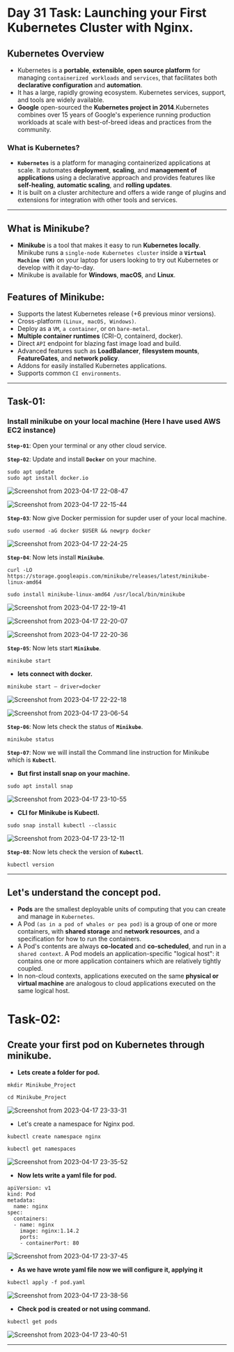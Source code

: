 # Day 31 Task: Launching your First Kubernetes Cluster with Nginx.

## Kubernetes Overview

- Kubernetes is a **portable**, **extensible**, **open source platform** for managing `containerized workloads` and `services`, that facilitates both **declarative configuration** and **automation**. 
- It has a large, rapidly growing ecosystem. Kubernetes services, support, and tools are widely available.
- **Google** open-sourced the **Kubernetes project in 2014**.Kubernetes combines over 15 years of Google's experience running production workloads at scale with best-of-breed ideas and practices from the community.

### What is Kubernetes?

- **`Kubernetes`** is a platform for managing containerized applications at scale. It automates **deployment**, **scaling**, and **management of applications** using a declarative approach and provides features like **self-healing**, **automatic scaling**, and **rolling updates**.
- It is built on a cluster architecture and offers a wide range of plugins and extensions for integration with other tools and services.

---

## What is Minikube?

- **Minikube** is a tool that makes it easy to run **Kubernetes locally**. Minikube runs a `single-node Kubernetes cluster` inside a **`Virtual Machine (VM)`** on your laptop for users looking to try out Kubernetes or develop with it day-to-day.
- Minikube is available for **Windows**, **macOS**, and **Linux**.

## Features of Minikube:

- Supports the latest Kubernetes release (+6 previous minor versions).
- Cross-platform `(Linux, macOS, Windows)`.
- Deploy as a `VM`, `a container`, or on `bare-metal`.
- **Multiple container runtimes** (CRI-O, containerd, docker).
- Direct `API` endpoint for blazing fast image load and build.
- Advanced features such as **LoadBalancer**, **filesystem mounts**, **FeatureGates**, and **network policy**.
- Addons for easily installed Kubernetes applications.
- Supports common `CI environments`.

---

## Task-01:

### Install minikube on your local machine (Here I have used AWS EC2 instance)

**`Step-01`**: Open your terminal or any other cloud service.

**`Step-02`**: Update and install **`Docker`** on your machine.
```
sudo apt update
sudo apt install docker.io
```
![Screenshot from 2023-04-17 22-08-47](https://user-images.githubusercontent.com/76991475/232585569-3cbee90e-4170-402c-8111-a72ad4c7bdcc.png)

![Screenshot from 2023-04-17 22-15-44](https://user-images.githubusercontent.com/76991475/232585601-cd2a017f-ed21-4b64-9140-17511bfdeba6.png)

**`Step-03`**: Now give Docker permission for supder user of your local machine.
```
sudo usermod -aG docker $USER && newgrp docker
```

![Screenshot from 2023-04-17 22-24-25](https://user-images.githubusercontent.com/76991475/232585725-7d9e0ffa-22fd-4c41-b1ca-b2fb042806f4.png)

**`Step-04`**: Now lets install **`Minikube`**.
```
curl -LO https://storage.googleapis.com/minikube/releases/latest/minikube-linux-amd64

sudo install minikube-linux-amd64 /usr/local/bin/minikube
```

![Screenshot from 2023-04-17 22-19-41](https://user-images.githubusercontent.com/76991475/232585632-70ccfaf5-8161-48b4-acf9-bcbccead3a7b.png)

![Screenshot from 2023-04-17 22-20-07](https://user-images.githubusercontent.com/76991475/232585648-7bc42ab1-6b46-4bfb-863c-bc32b495fab9.png)

![Screenshot from 2023-04-17 22-20-36](https://user-images.githubusercontent.com/76991475/232585668-c3813b2b-fc9e-4cee-823f-44d485172a04.png)

**`Step-05`**: Now lets start **`Minikube`**.
```
minikube start
```

- **lets connect with docker.**
```
minikube start — driver=docker
```
![Screenshot from 2023-04-17 22-22-18](https://user-images.githubusercontent.com/76991475/232585683-ec343849-43d3-4e71-8981-9725b42120c0.png)

![Screenshot from 2023-04-17 23-06-54](https://user-images.githubusercontent.com/76991475/232587586-a3d91674-f519-4eb8-ba71-8b2f6a3496d3.png)

**`Step-06`**: Now lets check the status of **`Minikube`**.
```
minikube status
```

**`Step-07`**: Now we will install the Command line instruction for Minikube which is **`Kubectl`**.

- **But first install snap on your machine.**
```
sudo apt install snap
```
![Screenshot from 2023-04-17 23-10-55](https://user-images.githubusercontent.com/76991475/232585748-700042ea-fff4-4a6f-884c-b5dfe2ed92b8.png)

- **CLI for Minikube is Kubectl.**
```
sudo snap install kubectl --classic
```

![Screenshot from 2023-04-17 23-12-11](https://user-images.githubusercontent.com/76991475/232585758-3bf76427-a388-478e-94c1-c00ee5b18a75.png)

**`Step-08`**: Now lets check the version of **`Kubectl`**.
```
kubectl version
```

---

## Let's understand the concept pod.

- **Pods** are the smallest deployable units of computing that you can create and manage in `Kubernetes`.
- A Pod `(as in a pod of whales or pea pod)` is a group of one or more containers, with **shared storage** and **network resources**, and a specification for how to run the containers.
- A Pod's contents are always **co-located** and **co-scheduled**, and run in a `shared context`. A Pod models an application-specific "logical host": it contains one or more application containers which are relatively tightly coupled. 
- In non-cloud contexts, applications executed on the same **physical or virtual machine** are analogous to cloud applications executed on the same logical host.

# Task-02:

## Create your first pod on Kubernetes through minikube.

- **Lets create a folder for pod.**
```
mkdir Minikube_Project

cd Minikube_Project
```

![Screenshot from 2023-04-17 23-33-31](https://user-images.githubusercontent.com/76991475/232585768-5c734dd5-c5bf-4d92-ae16-d5cce7d1a295.png)

- Let's create a namespace for Nginx pod.
```
kubectl create namespace nginx

kubectl get namespaces
```

![Screenshot from 2023-04-17 23-35-52](https://user-images.githubusercontent.com/76991475/232585779-a64738e1-c8fd-4751-85ab-fb44300b3588.png)

- **Now lets  write a yaml file for pod.**
```
apiVersion: v1
kind: Pod
metadata:
  name: nginx
spec:
  containers:
  - name: nginx
    image: nginx:1.14.2
    ports:
    - containerPort: 80
```

![Screenshot from 2023-04-17 23-37-45](https://user-images.githubusercontent.com/76991475/232585792-6df2c2e8-2517-4881-877c-201eb06ac702.png)

- **As we have wrote yaml file now we will configure it, applying it**
```
kubectl apply -f pod.yaml
```

![Screenshot from 2023-04-17 23-38-56](https://user-images.githubusercontent.com/76991475/232585801-8a1ddc58-f153-48fe-a0aa-9fc05253cf99.png)

- **Check pod is created or not using command.**
```
kubectl get pods
```
![Screenshot from 2023-04-17 23-40-51](https://user-images.githubusercontent.com/76991475/232585807-c7802ffc-9978-4e29-9f98-be824556c116.png)

---

